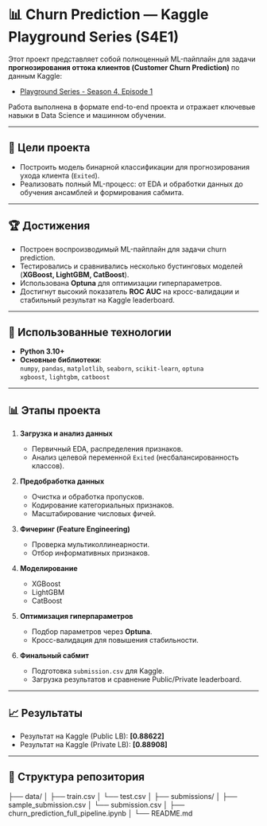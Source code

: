 # 📊 Churn Prediction — Kaggle Playground Series (S4E1)

Этот проект представляет собой полноценный ML-пайплайн для задачи **прогнозирования оттока клиентов (Customer Churn Prediction)** по данным Kaggle:  
- [Playground Series - Season 4, Episode 1](https://www.kaggle.com/competitions/playground-series-s4e1)  

Работа выполнена в формате end-to-end проекта и отражает ключевые навыки в Data Science и машинном обучении.  

---

## 📌 Цели проекта
- Построить модель бинарной классификации для прогнозирования ухода клиента (`Exited`).  
- Реализовать полный ML-процесс: от EDA и обработки данных до обучения ансамблей и формирования сабмита. 

---

## 🏆 Достижения
- Построен воспроизводимый ML-пайплайн для задачи churn prediction.  
- Тестировались и сравнивались несколько бустинговых моделей (**XGBoost, LightGBM, CatBoost**).  
- Использована **Optuna** для оптимизации гиперпараметров.  
- Достигнут высокий показатель **ROC AUC** на кросс-валидации и стабильный результат на Kaggle leaderboard.  

---

## 🔧 Использованные технологии
- **Python 3.10+**
- **Основные библиотеки**:  
  `numpy`, `pandas`, `matplotlib`, `seaborn`, `scikit-learn`, `optuna`  
  `xgboost`, `lightgbm`, `catboost`

---

## 📊 Этапы проекта
1. **Загрузка и анализ данных**  
   - Первичный EDA, распределения признаков.  
   - Анализ целевой переменной `Exited` (несбалансированность классов).  

2. **Предобработка данных**  
   - Очистка и обработка пропусков.  
   - Кодирование категориальных признаков.  
   - Масштабирование числовых фичей.  

3. **Фичеринг (Feature Engineering)**  
   - Проверка мультиколлинеарности.  
   - Отбор информативных признаков.

4. **Моделирование**
   - XGBoost
   - LightGBM
   - CatBoost

5. **Оптимизация гиперпараметров**  
   - Подбор параметров через **Optuna**.  
   - Кросс-валидация для повышения стабильности.  

6. **Финальный сабмит**  
   - Подготовка `submission.csv` для Kaggle.  
   - Загрузка результатов и сравнение Public/Private leaderboard.  

---

## 📈 Результаты
- Результат на Kaggle (Public LB): **[0.88622]**  
- Результат на Kaggle (Private LB): **[0.88908]**  

---

## 📂 Структура репозитория

├── data/
│   ├── train.csv
│   └── test.csv
│
├── submissions/
│   ├── sample_submission.csv
│   └── submission.csv 
│
├── churn_prediction_full_pipeline.ipynb
│
└──  README.md       
